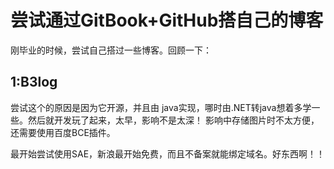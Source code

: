 # 尝试通过GitBook+GitHub搭自己的博客

刚毕业的时候，尝试自己搭过一些博客。回顾一下：

## 1:B3log

尝试这个的原因是因为它开源，并且由 java实现，哪时由.NET转java想着多学一些。然后就开发玩了起来，太早，影响不是太深！ 影响中存储图片时不太方便，还需要使用百度BCE插件。

最开始尝试使用SAE，新浪最开始免费，而且不备案就能绑定域名。好东西啊！！

